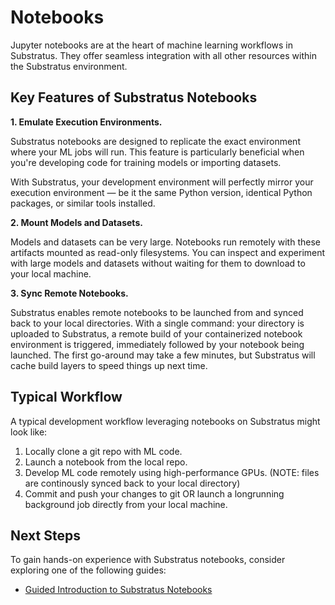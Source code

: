 # Notebooks

Jupyter notebooks are at the heart of machine learning workflows in Substratus. They offer seamless integration with all other resources within the Substratus environment.

## Key Features of Substratus Notebooks

**1. Emulate Execution Environments.**

Substratus notebooks are designed to replicate the exact environment where your ML jobs will run. This feature is particularly beneficial when you're developing code for training models or importing datasets. 

With Substratus, your development environment will perfectly mirror your execution environment — be it the same Python version, identical Python packages, or similar tools installed.

**2. Mount Models and Datasets.**

Models and datasets can be very large. Notebooks run remotely with these artifacts mounted as read-only filesystems. You can inspect and experiment with large models and datasets without waiting for them to download to your local machine.

**3. Sync Remote Notebooks.**

Substratus enables remote notebooks to be launched from and synced back to your local directories. With a single command: your directory is uploaded to Substratus, a remote build of your containerized notebook environment is triggered, immediately followed by your notebook being launched. The first go-around may take a few minutes, but Substratus will cache build layers to speed things up next time.

## Typical Workflow

A typical development workflow leveraging notebooks on Substratus might look like:

1. Locally clone a git repo with ML code.
2. Launch a notebook from the local repo.
3. Develop ML code remotely using high-performance GPUs. (NOTE: files are continously synced back to your local directory)
4. Commit and push your changes to git OR launch a longrunning background job directly from your local machine.

## Next Steps

To gain hands-on experience with Substratus notebooks, consider exploring one of the following guides:

* [Guided Introduction to Substratus Notebooks](./walkthrough/intro-to-notebooks)
